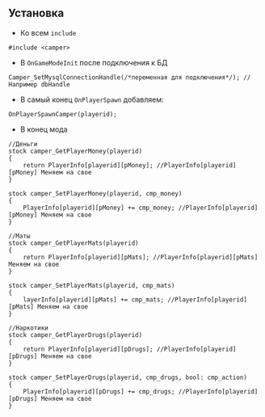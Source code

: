 ## Установка
- Ко всем ```include```
```pawn
#include <camper>
```

- В ```OnGameModeInit``` после подключения к БД
```pawn
Camper_SetMysqlConnectionHandle(/*переменная для подключения*/); //Например dbHandle
```


- В самый конец ```OnPlayerSpawn``` добавляем:
```pawn
OnPlayerSpawnCamper(playerid);
```


- В конец мода
```pawn
//Деньги
stock camper_GetPlayerMoney(playerid)
{
    return PlayerInfo[playerid][pMoney]; //PlayerInfo[playerid][pMoney] Меняем на свое
}

stock camper_SetPlayerMoney(playerid, cmp_money)
{
    PlayerInfo[playerid][pMoney] += cmp_money; //PlayerInfo[playerid][pMoney] Меняем на свое
}

//Маты
stock camper_GetPlayerMats(playerid)
{
    return PlayerInfo[playerid][pMats]; //PlayerInfo[playerid][pMats] Меняем на свое
}

stock camper_SetPlayerMats(playerid, cmp_mats)
{
    layerInfo[playerid][pMats] += cmp_mats; //PlayerInfo[playerid][pMats] Меняем на свое
}

//Наркотики
stock camper_GetPlayerDrugs(playerid)
{
    return PlayerInfo[playerid][pDrugs]; //PlayerInfo[playerid][pDrugs] Меняем на свое
}

stock camper_SetPlayerDrugs(playerid, cmp_drugs, bool: cmp_action)
{
    PlayerInfo[playerid][pDrugs] += cmp_drugs; //PlayerInfo[playerid][pDrugs] Меняем на свое
}
```
